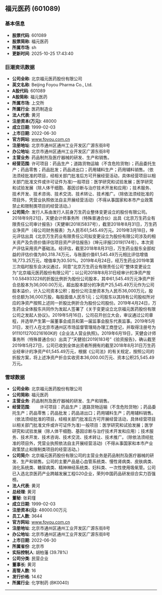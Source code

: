 ## 福元医药 (601089)

### 基本信息

- **股票代码**: 601089
- **股票简称**: 福元医药
- **所属市场**: sh
- **更新时间**: 2025-10-25 17:43:40

### 巨潮资讯数据

- **公司全称**: 北京福元医药股份有限公司
- **英文名称**: Beijing Foyou Pharma Co., Ltd.
- **A股代码**: 601089
- **A股简称**: 福元医药
- **所属市场**: 上交所
- **所属行业**: 医药制造业
- **法人代表**: 黄河
- **注册资本(万元)**: 48000
- **成立日期**: 1999-02-03
- **上市日期**: 2022-06-30
- **官方网站**: www.foyou.com.cn
- **注册地址**: 北京市通州区通州工业开发区广源东街8号
- **办公地址**: 北京市通州区通州工业开发区广源东街8号
- **主营业务**: 药品制剂及医疗器械的研发、生产和销售。
- **经营范围**: 许可项目：药品生产；道路货物运输（不含危险货物）；药品委托生产；药品零售；药品批发；药品进出口；药用辅料生产；药用辅料销售。（依法须经批准的项目，经相关部门批准后方可开展经营活动，具体经营项目以相关部门批准文件或许可证件为准)一般项目：医学研究和试验发展；医学研究和试验发展（除人体干细胞、基因诊断与治疗技术开发和应用）；技术服务、技术开发、技术咨询、技术交流、技术转让、技术推广。（除依法须经批准的项目外，凭营业执照依法自主开展经营活动)（不得从事国家和本市产业政策禁止和限制类项目的经营活动。）
- **公司简介**: 发行人系由发行人前身万生药业整体变更设立的股份有限公司。2018年9月21日，天健会计师事务所（特殊普通合伙）出具《北京万生药业有限责任公司审计报告》（天健审[2018]5837号），截至2018年8月31日，万生药业净资产（母公司财务报表）为人民币61,545.49万元。2019年3月18日，坤元评估出具《北京万生药业有限责任公司拟变更设立为股份有限公司涉及的相关资产及负债价值评估项目资产评估报告》（坤元评报[2019]174号）。本次资产评估采用资产基础法。经评估，截至2018年8月31日，万生药业股东全部权益的评估价值为80,318.74万元，与账面价值61,545.49万元相比评估增值18,773.25万元，增值率为30.50%。2019年4月24日，经万生药业2019年第三次临时股东会决议通过，同意“北京万生药业有限责任公司”整体变更设立为“北京福元医药股份有限公司”；以公司2018年8月31日经审计的净资产按1:0.584933226的折股比例折为股份公司股本，其中61,545.49万元净资产折合总股本为36,000.00万元，超出股本部分的净资产25,545.49万元作为公司股本溢价，计入公司资本公积；股份公司注册资本为人民币36,000万元，股份总额为36,000万股，每股面值人民币1元；公司股东以其持有公司股权所对应的净资产按照上述同一折股比例折合为股份公司股份。2019年4月24日，万生药业全体股东共同作为发起人签署了《关于变更设立北京福元医药股份有限公司之发起人协议》。2019年5月16日，公司召开创立大会，审议通过公司章程，并选举产生第一届董事会成员和第一届监事会股东代表监事。2019年5月31日，发行人在北京市通州区市场监督管理局办理工商登记，并取得注册号为91110112700216160K的《企业法人营业执照》。2019年6月19日，天健会计师事务所（特殊普通合伙）出具了“天健验[2019]183号”《验资报告》，确认截至2019年5月27日，公司已收到全体出资者所拥有的截至2018年8月31日万生药业经审计的净资产61,545.49万元，根据《公司法》的有关规定，按照公司的折股方案，将上述净资产折合实收资本36,000.00万元、资本公积25,545.49万元。

### 雪球数据

- **公司全称**: 北京福元医药股份有限公司
- **公司简称**: 福元医药
- **主营业务**: 药品制剂及医疗器械的研发、生产和销售。
- **经营范围**: 　　许可项目：药品生产；道路货物运输（不含危险货物）；药品委托生产；药品零售；药品批发；药品进出口；药用辅料生产；药用辅料销售。（依法须经批准的项目，经相关部门批准后方可开展经营活动，具体经营项目以相关部门批准文件或许可证件为准)一般项目：医学研究和试验发展；医学研究和试验发展（除人体干细胞、基因诊断与治疗技术开发和应用）；技术服务、技术开发、技术咨询、技术交流、技术转让、技术推广。（除依法须经批准的项目外，凭营业执照依法自主开展经营活动)（不得从事国家和本市产业政策禁止和限制类项目的经营活动。）
- **公司简介**: 北京福元医药股份有限公司的主营业务是药品制剂及医疗器械的研发、生产和销售。公司的主要产品是心血管系统类、慢性肾病类、皮肤病类、消化系统类、糖尿病类、精神神经系统类、妇科类、一次性使用吸氧管。公司已入选北京医药产业跨越发展工程G20企业，荣列中国药品研发综合实力百强榜。
- **法人代表**: 黄河
- **总经理**: 黄河
- **董秘**: 张莉瑾
- **成立日期**: 1999-02-03
- **注册资本(元)**: 48000.00万元
- **员工人数**: 3644
- **官方网站**: www.foyou.com.cn
- **注册地址**: 北京市通州区通州工业开发区广源东街8号
- **办公地址**: 北京市通州区通州工业开发区广源东街8号
- **上市日期**: 2022-06-30
- **所属省份**: 北京市
- **实际控制人**: 胡柏藩 (39.78%)
- **公司分类**: 民营企业
- **董事长**: 黄河
- **高管人数**: 16
- **发行价格**: 14.62
- **所属行业**: 化学制药 (BK0040)

---